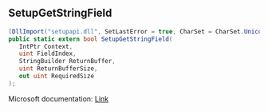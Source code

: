## SetupGetStringField

```csharp
[DllImport("setupapi.dll", SetLastError = true, CharSet = CharSet.Unicode)]
public static extern bool SetupGetStringField(
   IntPtr Context,
   uint FieldIndex,
   StringBuilder ReturnBuffer,
   uint ReturnBufferSize,
   out uint RequiredSize
);
```

Microsoft documentation: [Link](https://docs.microsoft.com/en-us/windows/win32/api/setupapi/nf-setupapi-setupgetstringfieldw)
